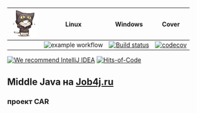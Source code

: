 | <img src="/logo.png" width="64px" height="64px"/> | Linux                                                                                               | Windows                                                                                                                                                                     | Cover                                                                                                                                                 |
|---------------------------------------------------|-----------------------------------------------------------------------------------------------------|-----------------------------------------------------------------------------------------------------------------------------------------------------------------------------|-------------------------------------------------------------------------------------------------------------------------------------------------------|
|                                                   | ![example workflow](https://github.com/mi1qw/job4j_hibernate/actions/workflows/maven.yml/badge.svg) | [![Build status](https://ci.appveyor.com/api/projects/status/51psj35vvqklmsig/branch/master?svg=true)](https://ci.appveyor.com/project/mi1qw/job4j-hibernate/branch/master) | [![codecov](https://codecov.io/gh/mi1qw/job4j_hibernate/branch/master/graph/badge.svg?token=BfOTmjiLcX)](https://codecov.io/gh/mi1qw/job4j_hibernate) |

[![We recommend IntelliJ IDEA](https://www.elegantobjects.org/intellij-idea.svg)](https://www.jetbrains.com/idea/)
[![Hits-of-Code](https://hitsofcode.com/github/mi1qw/job4j_hibernate)](https://hitsofcode.com/github/mi1qw/job4j_hibernate/view)


## Middle Java на [Job4j.ru](http://Job4j.ru)

### проект CAR
